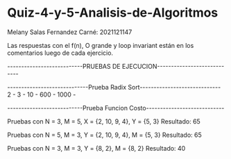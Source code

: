 # Quiz-4-y-5-Analisis-de-Algoritmos
Melany Salas Fernandez
Carné: 2021121147

Las respuestas con el f(n), O grande y loop invariant están en los comentarios luego de cada ejercicio.

---------------------------PRUEBAS DE EJECUCION----------------------------

-----------------------------Prueba Radix Sort-----------------------------
2 - 3 - 10 - 600 - 1000 -

---------------------------Prueba Funcion Costo----------------------------

Pruebas con N = 3, M = 5, X = {2, 10, 9, 4}, Y = {5, 3}
Resultado: 65

Pruebas con N = 5, M = 3, Y = {2, 10, 9, 4}, M = {5, 3}
Resultado: 65

Pruebas con N = 3, M = 3, Y = {8, 2}, M = {8, 2}
Resultado: 40
